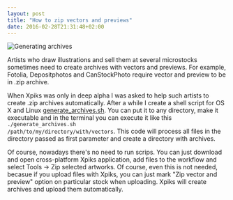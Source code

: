 ```yaml
---
layout: post
title: "How to zip vectors and previews"
date: 2016-02-28T21:31:48+02:00
---
```


<img alt="Generating archives" src="{{site.url}}/images/posts/GenerateArchives.jpg" class="small-12 large-8" />

Artists who draw illustrations and sell them at several microstocks sometimes need to create archives with vectors and previews. For example, Fotolia, Depositphotos and CanStockPhoto require vector and preview to be in .zip archive.

When Xpiks was only in deep alpha I was asked to help such artists to create .zip archives automatically. After a while I create a shell script for OS X and Linux <a href="https://raw.githubusercontent.com/Ribtoks/heap/master/stock_archiver/generate_archives.sh" target="_blank">generate_archives.sh</a>. You can put it to any directory, make it executable and in the terminal you can execute it like this <code class="highlighter-rouge">./generate_archives.sh /path/to/my/directory/with/vectors</code>. This code will process all files in the directory passed as first parameter and create a directory with archives.

Of course, nowadays there's no need to run scrips. You can just download and open cross-platform Xpiks application, add files to the workflow and select Tools -> Zip selected artworks. Of course, even this is not needed, becasue if you upload files with Xpiks, you can just mark "Zip vector and preview" option on particular stock when uploading. Xpiks will create archives and upload them automatically.
